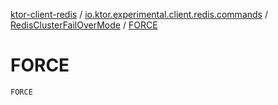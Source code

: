 [ktor-client-redis](../../index.md) / [io.ktor.experimental.client.redis.commands](../index.md) / [RedisClusterFailOverMode](index.md) / [FORCE](./-f-o-r-c-e.md)

# FORCE

`FORCE`